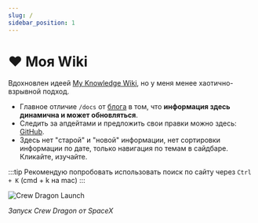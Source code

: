 ```yaml
---
slug: /
sidebar_position: 1
---
```


# ❤️ Моя Wiki

Вдохновлен идеей [My Knowledge Wiki](https://wiki.nikiv.dev), но у меня менее хаотично-взрывной подход.

- Главное отличие `/docs` от [блога](/) в том, что **информация здесь динамична и может обновляться**.
- Следить за апдейтами и предложить свои правки можно здесь: [GitHub](https://github.com/AMD-NICK/blog.amd-nick.me/tree/main/docs).
- Здесь нет "старой" и "новой" информации, нет сортировки информации по дате, только навигация по темам в сайдбаре. Кликайте, изучайте.

:::tip
Рекомендую попробовать использовать поиск по сайту через `Ctrl + K` (cmd + k на mac)
:::

![Crew Dragon Launch](https://i.imgur.com/5mJhId8.png)

_Запуск Crew Dragon от SpaceX_

